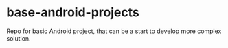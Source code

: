 base-android-projects
=====================

Repo for basic Android project, that can be a start to develop more complex solution.
